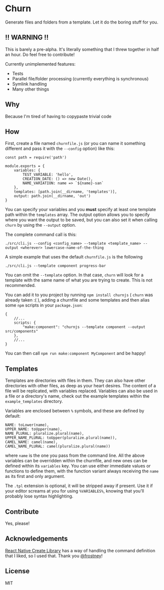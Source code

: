# Churn

Generate files and folders from a template. Let it do the boring stuff for you.

## !! WARNING !!

This is barely a pre-alpha. It's literally something that I threw together in half an hour. Do feel free to contribute!

Currently unimplemented features:

- Tests
- Parallel file/folder processing (currently everything is synchronous)
- Symlink handling
- Many other things

## Why

Because I'm tired of having to copypaste trivial code

## How

First, create a file named `churnfile.js` (or you can name it something different and pass it with the `--config` 
option) like this:

```
const path = require('path')

module.exports = {
	variables: {
		TEST_VARIABLE: 'hello',
		CREATION_DATE: () => new Date(),
		NAME_VARIATION: name => `${name}-san`
	},
	templates: [path.join(__dirname, 'templates')],
	output: path.join(__dirname, 'out')
}
```

You can specify your variables and you **must** specify at least one template path within the `templates` array. The
output option allows you to specify where you want the output to be saved, but you can also set it when calling `churn` 
by using the `--output` option.

The complete command call is this:

`./src/cli.js --config <config_name> --template <template_name> --output <wherever> lowercase-name-of-the-thing`

A simple example that uses the default `churnfile.js` is the following

`./src/cli.js --template component progress-bar`

You can omit the `--template` option. In that case, `churn` will look for a template with the same name of what you are
trying to create. This is not recommended.

You can add it to you project by running `npm install churnjs` ( `churn` was already taken :( ), adding a churnfile and some templates and then alias some `npm` scripts in your `package.json`:

```
{
	//...
	scripts: {
		"make:component": "churnjs --template component --output src/components"
	},
	//...
}
```

You can then call `npm run make:component MyComponent` and be happy!

## Templates

Templates are directories with files in them. They can also have other directories with other files, as deep as your
heart desires. The content of a file will be replicated, with variables replaced. Variables can also be used in a file
or a directory's name, check out the example templates within the `example_templates` directory. 

Variables are enclosed between `%` symbols, and these are defined by default:

```
NAME: toLower(name),
UPPER_NAME: toUpper(name),
NAME_PLURAL: pluralize.plural(name),
UPPER_NAME_PLURAL: toUpper(pluralize.plural(name)),
CAMEL_NAME: camel(name),
CAMEL_NAME_PLURAL: camel(pluralize.plural(name))
```

where `name` is the one you pass from the command line. All the above variables can be overridden within the churnfile,
and new ones can be defined within its `variables` key. You can use either immediate values or functions to define them,
with the function variant always receiving the `name` as its first and only argument.

The `.tpl` extension is optional, it will be stripped away if present. Use it if your editor screams at you for using 
`%VARIABLES%`, knowing that you'll probably lose syntax highlighting.

## Contribute

Yes, please!

## Acknowledgements

[React Native Create Library](https://github.com/frostney/react-native-create-library) has a way of handling the command
definition that I liked, so I used that. Thank you [@frostney](https://github.com/frostney)!

## License

MIT 
